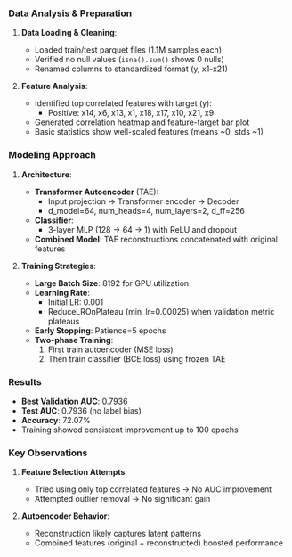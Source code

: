 ### Data Analysis & Preparation
1. **Data Loading & Cleaning**:
   - Loaded train/test parquet files (1.1M samples each)
   - Verified no null values (`isna().sum()` shows 0 nulls)
   - Renamed columns to standardized format (y, x1-x21)

2. **Feature Analysis**:
   - Identified top correlated features with target (y):
     - Positive: x14, x6, x13, x1, x18, x17, x10, x21, x9
   - Generated correlation heatmap and feature-target bar plot
   - Basic statistics show well-scaled features (means ~0, stds ~1)

### Modeling Approach
1. **Architecture**:
   - **Transformer Autoencoder** (TAE):
     - Input projection → Transformer encoder → Decoder
     - d_model=64, num_heads=4, num_layers=2, d_ff=256
   - **Classifier**:
     - 3-layer MLP (128 → 64 → 1) with ReLU and dropout
   - **Combined Model**: TAE reconstructions concatenated with original features

2. **Training Strategies**:
   - **Large Batch Size**: 8192 for GPU utilization
   - **Learning Rate**:
     - Initial LR: 0.001
     - ReduceLROnPlateau (min_lr=0.00025) when validation metric plateaus
   - **Early Stopping**: Patience=5 epochs
   - **Two-phase Training**:
     1. First train autoencoder (MSE loss)
     2. Then train classifier (BCE loss) using frozen TAE

### Results
- **Best Validation AUC**: 0.7936
- **Test AUC**: 0.7936 (no label bias)
- **Accuracy**: 72.07%
- Training showed consistent improvement up to 100 epochs

### Key Observations
1. **Feature Selection Attempts**:
   - Tried using only top correlated features → No AUC improvement
   - Attempted outlier removal → No significant gain

2. **Autoencoder Behavior**:
   - Reconstruction likely captures latent patterns
   - Combined features (original + reconstructed) boosted performance
